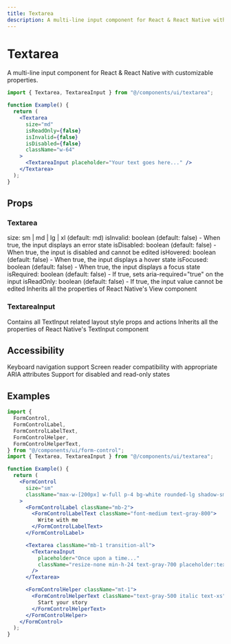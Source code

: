 ```yaml
---
title: Textarea
description: A multi-line input component for React & React Native with customizable properties.
---
```


# Textarea

A multi-line input component for React & React Native with customizable properties.

```jsx
import { Textarea, TextareaInput } from "@/components/ui/textarea";

function Example() {
  return (
    <Textarea
      size="md"
      isReadOnly={false}
      isInvalid={false}
      isDisabled={false}
      className="w-64"
    >
      <TextareaInput placeholder="Your text goes here..." />
    </Textarea>
  );
}
```

## Props

### Textarea

size: sm | md | lg | xl (default: md)
isInvalid: boolean (default: false) - When true, the input displays an error state
isDisabled: boolean (default: false) - When true, the input is disabled and cannot be edited
isHovered: boolean (default: false) - When true, the input displays a hover state
isFocused: boolean (default: false) - When true, the input displays a focus state
isRequired: boolean (default: false) - If true, sets aria-required="true" on the input
isReadOnly: boolean (default: false) - If true, the input value cannot be edited
Inherits all the properties of React Native's View component

### TextareaInput

Contains all TextInput related layout style props and actions
Inherits all the properties of React Native's TextInput component

## Accessibility

Keyboard navigation support
Screen reader compatibility with appropriate ARIA attributes
Support for disabled and read-only states

## Examples

```jsx
import {
  FormControl,
  FormControlLabel,
  FormControlLabelText,
  FormControlHelper,
  FormControlHelperText,
} from "@/components/ui/form-control";
import { Textarea, TextareaInput } from "@/components/ui/textarea";

function Example() {
  return (
    <FormControl
      size="sm"
      className="max-w-[200px] w-full p-4 bg-white rounded-lg shadow-sm border border-gray-200"
    >
      <FormControlLabel className="mb-2">
        <FormControlLabelText className="font-medium text-gray-800">
          Write with me
        </FormControlLabelText>
      </FormControlLabel>

      <Textarea className="mb-1 transition-all">
        <TextareaInput
          placeholder="Once upon a time..."
          className="resize-none min-h-24 text-gray-700 placeholder:text-gray-400"
        />
      </Textarea>

      <FormControlHelper className="mt-1">
        <FormControlHelperText className="text-gray-500 italic text-xs">
          Start your story
        </FormControlHelperText>
      </FormControlHelper>
    </FormControl>
  );
}
```
